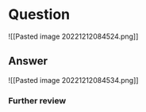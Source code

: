 # Question
![[Pasted image 20221212084524.png]]
## Answer
![[Pasted image 20221212084534.png]]
### Further review
